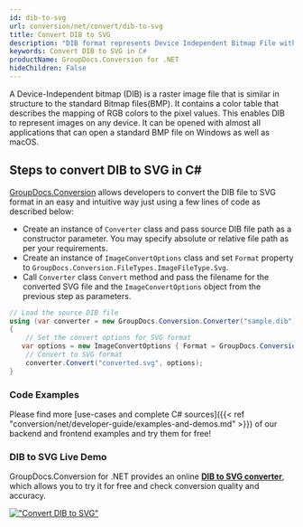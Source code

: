 ```yaml
---
id: dib-to-svg
url: conversion/net/convert/dib-to-svg
title: Convert DIB to SVG
description: "DIB format represents Device Independent Bitmap File with .dib extension. Learn how to convert DIB to SVG file programmatically in C# language using GroupDocs.Conversion for .NET library."
keywords: Convert DIB to SVG in C#
productName: GroupDocs.Conversion for .NET
hideChildren: False
---
```


A Device-Independent bitmap (DIB) is a raster image file that is similar in structure to the standard Bitmap files(BMP). It contains a color table that describes the mapping of RGB colors to the pixel values. This enables DIB to represent images on any device. It can be opened with almost all applications that can open a standard BMP file on Windows as well as macOS.

## Steps to convert DIB to SVG in C#

[GroupDocs.Conversion](https://products.groupdocs.com/conversion/net) allows developers to convert the DIB file to SVG format in an easy and intuitive way just using a few lines of code as described below:

* Create an instance of `Converter` class and pass source DIB file path as a constructor parameter. You may specify absolute or relative file path as per your requirements. 
* Create an instance of `ImageConvertOptions` class and set `Format` property to `GroupDocs.Conversion.FileTypes.ImageFileType.Svg`.
* Call `Converter` class `Convert` method and pass the filename for the converted SVG file and the `ImageConvertOptions` object from the previous step as parameters.

```csharp
// Load the source DIB file
using (var converter = new GroupDocs.Conversion.Converter("sample.dib"))
{
    // Set the convert options for SVG format
   var options = new ImageConvertOptions { Format = GroupDocs.Conversion.FileTypes.ImageFileType.Svg };
    // Convert to SVG format
    converter.Convert("converted.svg", options);
}
```

### Code Examples

Please find more [use-cases and complete C# sources]({{< ref "conversion/net/developer-guide/examples-and-demos.md" >}}) of our backend and frontend examples and try them for free!

### DIB to SVG Live Demo

GroupDocs.Conversion for .NET provides an online [**DIB to SVG converter**](https://products.groupdocs.app/conversion/dib-to-svg), which allows you to try it for free and check conversion quality and accuracy.

[!["Convert DIB to SVG"](conversion/net/images/convert-to-svg/convert-dib-to-svg.png)](https://products.groupdocs.app/conversion/dib-to-svg)